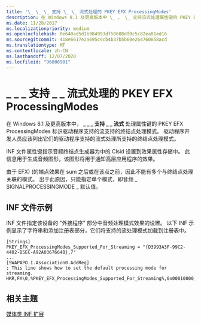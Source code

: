 ```yaml
---
title: '\_ \_ \_ 支持 \_ \_ 流式处理的 PKEY EFX ProcessingModes'
description: 在 Windows 8.1 及更高版本中 \_ ， \_ 支持流式处理属性键的 PKEY EFX ProcessingModes \_ \_ \_ 标识驱动程序支持的流支持的终结点处理模式。
ms.date: 11/28/2017
ms.localizationpriority: medium
ms.openlocfilehash: 0e640ad5d1b984993df50608df0c5c82ea81ed16
ms.sourcegitcommit: 418e6617e2a695c9cb4b37b5b60e264760858acd
ms.translationtype: MT
ms.contentlocale: zh-CN
ms.lasthandoff: 12/07/2020
ms.locfileid: "96800901"
---
```

# <a name="pkey_efx_processingmodes_supported_for_streaming"></a>\_ \_ \_ 支持 \_ \_ 流式处理的 PKEY EFX ProcessingModes


在 Windows 8.1 及更高版本中， **\_ \_ \_ 支持 \_ \_ 流式** 处理属性键的 PKEY EFX ProcessingModes 标识驱动程序支持的流支持的终结点处理模式。 驱动程序开发人员应该列出它们的驱动程序支持的流式处理所支持的终结点处理模式。

INF 文件属性键指示音频终结点生成器为中的 Clsid 设置到效果属性存储中。 此信息用于生成音频图形，该图形将用于通知高层应用程序的效果。

由于 EFX)  (的端点效果在 sum 之后或在该点之前，因此不能有多个与终结点处理关联的模式。 出于此原因，只能指定单个模式，即音频 \_ SIGNALPROCESSINGMODE \_ 默认值。

## <a name="span-idinf_file_samplespanspan-idinf_file_samplespanspan-idinf_file_samplespaninf-file-sample"></a><span id="INF_File_Sample"></span><span id="inf_file_sample"></span><span id="INF_FILE_SAMPLE"></span>INF 文件示例


INF 文件指定该设备的 "外接程序" 部分中音频处理模式效果的设置。 以下 INF 示例显示了字符串和添加注册表部分，它们将支持的流处理模式加载到注册表中。

```inf
[Strings]
PKEY_EFX_ProcessingModes_Supported_For_Streaming = "{D3993A3F-99C2-4402-B5EC-A92A0367664B},7"
...
[SWAPAPO.I.Association0.AddReg]
; This line shows how to set the default processing mode for streaming.
HKR,FX\0,%PKEY_EFX_ProcessingModes_Supported_For_Streaming%,0x00010000,%AUDIO_SIGNALPROCESSINGMODE_DEFAULT%
```

## <a name="span-idrelated_topicsspanrelated-topics"></a><span id="related_topics"></span>相关主题


[媒体类 INF 扩展](media-class-inf-extensions.md)

 

 






